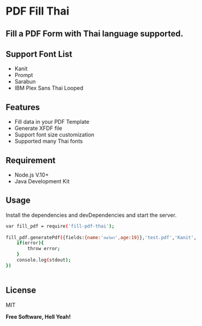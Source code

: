 # PDF Fill Thai
## Fill a PDF Form with Thai language supported.

## Support Font List
- Kanit
- Prompt
- Sarabun
- IBM Plex Sans Thai Looped

## Features
- Fill data in your PDF Template
- Generate XFDF file
- Support font size customization
- Supported many Thai fonts

## Requirement
- Node.js V.10+
- Java Development Kit

## Usage
Install the dependencies and devDependencies and start the server.

```sh
var fill_pdf = require('fill-pdf-thai');
 
fill_pdf.generatePdf({fields:{name:'สมจิตร',age:19}},'test.pdf','Kanit',{fontSize: 8.0},'result.pdf',function (error, stdout, stderr) {
    if(error){
        throw error;
    }
    console.log(stdout);
})
 
```
## License

MIT

**Free Software, Hell Yeah!**
